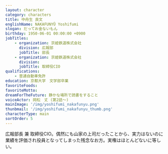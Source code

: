 ```yaml
---
layout: character
category: characters
title: 中舟生 良文
englishName: NAKAFUNYŪ Yoshifumi
slogan: だってお金ないもん
birthday: 1950-06-01 00:00:00 +0900
jobTitles:
    - organization: 京姫鉄道株式会社
      division: 広報部
      jobTitle: 部長
    - organization: 京姫鉄道株式会社
      division: 
      jobTitle: 取締役CIO
qualifications:
    - 普通自動車免許
education: 京都大学　文学部卒業
favoriteFoods:
favoriteMotto: 
dreamForTheFuture: 静かな場所で読書をすること
voiceActor: 岡松　丈 (第2話～)
mainImage: '/img/yoshifumi_nakafunyu.png'
thunbmail: '/img/yoshifumi_nakafunyu_thumb.png'
characterType: main
sortOrder: 5
---
```


広報部長 兼 取締役CIO。偶然にも山家の上司だったことから、実力はないのに業績を評価され役員となってしまった残念なお方。実権はほとんどないに等しい。
